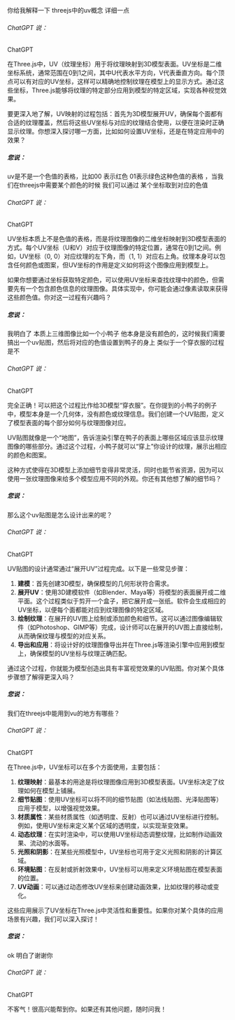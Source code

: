 你给我解释一下 threejs中的uv概念 详细一点 



###### ChatGPT 说：

ChatGPT

在Three.js中，UV（纹理坐标）用于将纹理映射到3D模型表面。UV坐标是二维坐标系统，通常范围在0到1之间，其中U代表水平方向，V代表垂直方向。每个顶点可以有对应的UV坐标，这样可以精确地控制纹理在模型上的显示方式。通过这些坐标，Three.js能够将纹理的特定部分应用到模型的特定区域，实现各种视觉效果。

要更深入地了解，UV映射的过程包括：首先为3D模型展开UV，确保每个面都有合适的纹理覆盖，然后将这些UV坐标与对应的纹理结合使用，以便在渲染时正确显示纹理。你想深入探讨哪一方面，比如如何设置UV坐标，还是在特定应用中的效果？







##### 您说：

uv是不是一个色值的表格，比如00 表示红色 01表示绿色这种色值的表格 ，当我们在threejs中需要某个颜色的时候 我们可以通过 某个坐标取到对应的色值



###### ChatGPT 说：

ChatGPT

UV坐标本质上不是色值的表格，而是将纹理图像的二维坐标映射到3D模型表面的方式。每个UV坐标（U和V）对应于纹理图像的特定位置，通常在0到1之间。例如，UV坐标（0, 0）对应纹理的左下角，而（1, 1）对应右上角。纹理本身可以包含任何颜色或图案，但UV坐标的作用是定义如何将这个图像应用到模型上。

如果你想要通过坐标获取特定颜色，可以使用UV坐标来查找纹理中的颜色，但需要先有一个包含颜色信息的纹理图像。具体实现中，你可能会通过像素读取来获得这些颜色值。你对这一过程有兴趣吗？







##### 您说：

我明白了 本质上三维图像比如一个小鸭子 他本身是没有颜色的，这时候我们需要搞出一个uv贴图，然后将对应的色值设置到鸭子的身上 类似于一个穿衣服的过程是不 



###### ChatGPT 说：

ChatGPT

完全正确！可以把这个过程比作给3D模型“穿衣服”。在你提到的小鸭子的例子中，模型本身是一个几何体，没有颜色或纹理信息。我们创建一个UV贴图，定义了模型表面的每个部分如何与纹理图像对应。

UV贴图就像是一个“地图”，告诉渲染引擎在鸭子的表面上哪些区域应该显示纹理图像的哪些部分。通过这个过程，小鸭子就可以“穿上”你设计的纹理，展示出相应的颜色和图案。

这种方式使得在3D模型上添加细节变得非常灵活，同时也能节省资源，因为可以使用一张纹理图像来给多个模型应用不同的外观。你还有其他想了解的细节吗？







##### 您说：

那么这个uv贴图是怎么设计出来的呢？



###### ChatGPT 说：

ChatGPT

UV贴图的设计通常通过“展开UV”过程完成。以下是一些常见步骤：

1. **建模**：首先创建3D模型，确保模型的几何形状符合需求。
2. **展开UV**：使用3D建模软件（如Blender、Maya等）将模型的表面展开成二维平面。这个过程类似于剪开一个盒子，把它展开成一张纸。软件会生成相应的UV坐标，以便每个面都能对应到纹理图像的特定区域。
3. **绘制纹理**：在展开的UV图上绘制或添加颜色和细节。这可以通过图像编辑软件（如Photoshop、GIMP等）完成，设计师可以在展开的UV图上直接绘制，从而确保纹理与模型的对应关系。
4. **导出和应用**：将设计好的纹理图像导出并在Three.js等渲染引擎中应用到模型上，确保模型的UV坐标与纹理正确匹配。

通过这个过程，你就能为模型创造出具有丰富视觉效果的UV贴图。你对某个具体步骤想了解得更深入吗？







##### 您说：

我们在threejs中能用到vu的地方有哪些？



###### ChatGPT 说：

ChatGPT

在Three.js中，UV坐标可以在多个方面使用，主要包括：

1. **纹理映射**：最基本的用途是将纹理图像应用到3D模型表面。UV坐标决定了纹理如何在模型上铺展。
2. **细节贴图**：使用UV坐标可以将不同的细节贴图（如法线贴图、光泽贴图等）应用于模型，以增强视觉效果。
3. **材质属性**：某些材质属性（如透明度、反射）也可以通过UV坐标进行控制。例如，使用UV坐标来定义某个区域的透明度，以实现渐变效果。
4. **动态纹理**：在实时渲染中，可以使用UV坐标动态调整纹理，比如制作动画效果、流动的水面等。
5. **光照和阴影**：在某些光照模型中，UV坐标也可用于定义光照和阴影的计算区域。
6. **环境贴图**：在反射或折射效果中，UV坐标可以用来定义环境贴图在模型表面的位置。
7. **UV动画**：可以通过动态修改UV坐标来创建动画效果，比如纹理的移动或变化。

这些应用展示了UV坐标在Three.js中灵活性和重要性。如果你对某个具体的应用场景有兴趣，我们可以深入探讨！







##### 您说：

ok 明白了谢谢你 



###### ChatGPT 说：

ChatGPT

不客气！很高兴能帮到你。如果还有其他问题，随时问我！